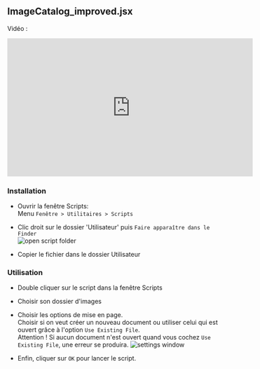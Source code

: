 ## ImageCatalog_improved.jsx

Vidéo :

<iframe width="560" height="315" src="https://www.youtube.com/embed/IgKFN7LuMM8" frameborder="0" allow="accelerometer; autoplay; encrypted-media; gyroscope; picture-in-picture" allowfullscreen></iframe>

### Installation

- Ouvrir la fenêtre Scripts:  
Menu ```Fenêtre > Utilitaires > Scripts```  

- Clic droit sur le dossier 'Utilisateur' puis ```Faire apparaître dans le Finder```  
![open script folder](
https://i.imgur.com/zzw6Pvb.png
)

- Copier le fichier dans le dossier Utilisateur

### Utilisation

- Double cliquer sur le script dans la fenêtre Scripts

- Choisir son dossier d'images

- Choisir les options de mise en page.  
Choisir si on veut créer un nouveau document ou utiliser celui qui est ouvert grâce à l'option ```Use Existing File```.  
Attention ! Si aucun document n'est ouvert quand vous cochez ```Use Existing File```, une erreur se produira.
![settings window](
https://i.imgur.com/Og9otQM.png
)

- Enfin, cliquer sur ```OK``` pour lancer le script.
